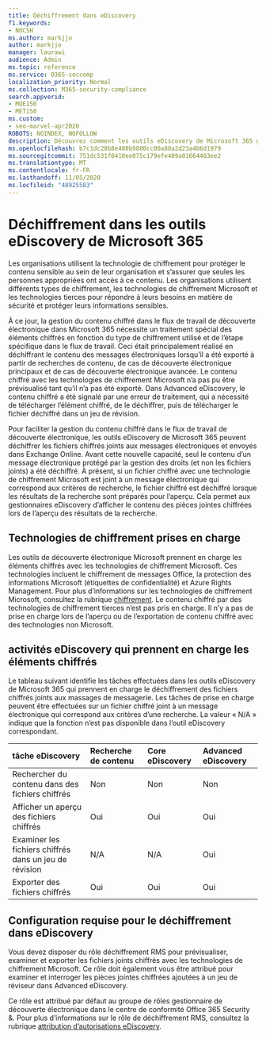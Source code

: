 ```yaml
---
title: Déchiffrement dans eDiscovery
f1.keywords:
- NOCSH
ms.author: markjjo
author: markjjo
manager: laurawi
audience: Admin
ms.topic: reference
ms.service: O365-seccomp
localization_priority: Normal
ms.collection: M365-security-compliance
search.appverid:
- MOE150
- MET150
ms.custom:
- seo-marvel-apr2020
ROBOTS: NOINDEX, NOFOLLOW
description: Découvrez comment les outils eDiscovery de Microsoft 365 gèrent les documents chiffrés joints aux messages électroniques.
ms.openlocfilehash: b7c1dc20b8e400b9880cc00a88a2d23a4b6d1979
ms.sourcegitcommit: 751dc531f0410ee075c179efe409a01664483ee2
ms.translationtype: MT
ms.contentlocale: fr-FR
ms.lasthandoff: 11/05/2020
ms.locfileid: "48925583"
---
```

# <a name="decryption-in-microsoft-365-ediscovery-tools"></a>Déchiffrement dans les outils eDiscovery de Microsoft 365

Les organisations utilisent la technologie de chiffrement pour protéger le contenu sensible au sein de leur organisation et s’assurer que seules les personnes appropriées ont accès à ce contenu. Les organisations utilisent différents types de chiffrement, les technologies de chiffrement Microsoft et les technologies tierces pour répondre à leurs besoins en matière de sécurité et protéger leurs informations sensibles.

À ce jour, la gestion du contenu chiffré dans le flux de travail de découverte électronique dans Microsoft 365 nécessite un traitement spécial des éléments chiffrés en fonction du type de chiffrement utilisé et de l’étape spécifique dans le flux de travail. Ceci était principalement réalisé en déchiffrant le contenu des messages électroniques lorsqu’il a été exporté à partir de recherches de contenu, de cas de découverte électronique principaux et de cas de découverte électronique avancée. Le contenu chiffré avec les technologies de chiffrement Microsoft n’a pas pu être prévisualisé tant qu’il n’a pas été exporté. Dans Advanced eDiscovery, le contenu chiffré a été signalé par une erreur de traitement, qui a nécessité de télécharger l’élément chiffré, de le déchiffrer, puis de télécharger le fichier déchiffré dans un jeu de révision.

Pour faciliter la gestion du contenu chiffré dans le flux de travail de découverte électronique, les outils eDiscovery de Microsoft 365 peuvent déchiffrer les fichiers chiffrés joints aux messages électroniques et envoyés dans Exchange Online. Avant cette nouvelle capacité, seul le contenu d’un message électronique protégé par la gestion des droits (et non les fichiers joints) a été déchiffré. À présent, si un fichier chiffré avec une technologie de chiffrement Microsoft est joint à un message électronique qui correspond aux critères de recherche, le fichier chiffré est déchiffré lorsque les résultats de la recherche sont préparés pour l’aperçu. Cela permet aux gestionnaires eDiscovery d’afficher le contenu des pièces jointes chiffrées lors de l’aperçu des résultats de la recherche.

## <a name="supported-encryption-technologies"></a>Technologies de chiffrement prises en charge

Les outils de découverte électronique Microsoft prennent en charge les éléments chiffrés avec les technologies de chiffrement Microsoft. Ces technologies incluent le chiffrement de messages Office, la protection des informations Microsoft (étiquettes de confidentialité) et Azure Rights Management. Pour plus d’informations sur les technologies de chiffrement Microsoft, consultez la rubrique [chiffrement](encryption.md). Le contenu chiffré par des technologies de chiffrement tierces n’est pas pris en charge. Il n’y a pas de prise en charge lors de l’aperçu ou de l’exportation de contenu chiffré avec des technologies non Microsoft.

## <a name="ediscovery-activities-that-support-encrypted-items"></a>activités eDiscovery qui prennent en charge les éléments chiffrés

Le tableau suivant identifie les tâches effectuées dans les outils eDiscovery de Microsoft 365 qui prennent en charge le déchiffrement des fichiers chiffrés joints aux massages de messagerie. Les tâches de prise en charge peuvent être effectuées sur un fichier chiffré joint à un message électronique qui correspond aux critères d’une recherche. La valeur « N/A » indique que la fonction n’est pas disponible dans l’outil eDiscovery correspondant.

|tâche eDiscovery  |Recherche de contenu  |Core eDiscovery  |Advanced eDiscovery  |
|:---------|:---------|:---------|:---------|
|Rechercher du contenu dans des fichiers chiffrés     |Non      |Non      |Non      |
|Afficher un aperçu des fichiers chiffrés     |Oui      |Oui     |Oui       |
|Examiner les fichiers chiffrés dans un jeu de révision    |N/A      |N/A        | Oui        |
|Exporter des fichiers chiffrés    |Oui       |Oui  |Oui    |

## <a name="requirements-for-decryption-in-ediscovery"></a>Configuration requise pour le déchiffrement dans eDiscovery

Vous devez disposer du rôle déchiffrement RMS pour prévisualiser, examiner et exporter les fichiers joints chiffrés avec les technologies de chiffrement Microsoft. Ce rôle doit également vous être attribué pour examiner et interroger les pièces jointes chiffrées ajoutées à un jeu de réviseur dans Advanced eDiscovery.

Ce rôle est attribué par défaut au groupe de rôles gestionnaire de découverte électronique dans le centre de conformité Office 365 Security &. Pour plus d’informations sur le rôle de déchiffrement RMS, consultez la rubrique [attribution d’autorisations eDiscovery](assign-ediscovery-permissions.md#rms-decrypt).
